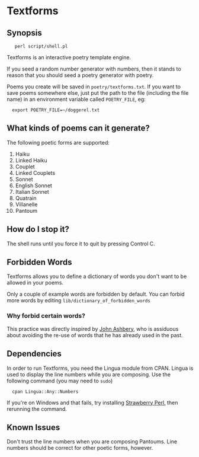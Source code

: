 # Textforms

## Synopsis

       perl script/shell.pl

Textforms is an interactive poetry template engine.

If you seed a random number generator with numbers, then it stands to
reason that you should seed a poetry generator with poetry.

Poems you create will be saved in `poetry/textforms.txt`.  If you want
to save poems somewhere else, just put the path to the file (including the file name) in an environment variable called `POETRY_FILE`, eg:

      export POETRY_FILE=~/doggerel.txt

## What kinds of poems can it generate?

The following poetic forms are supported:

1. Haiku
7. Linked Haiku 
0. Couplet
8. Linked Couplets 
3. Sonnet
4. English Sonnet
5. Italian Sonnet
2. Quatrain 
9. Villanelle
10. Pantoum

## How do I stop it?

The shell runs until you force it to quit by pressing
Control C.

## Forbidden Words

Textforms allows you to define a dictionary of words you don't want to
be allowed in your poems.

Only a couple of example words are forbidden by default.  You can
forbid more words by editing `lib/dictionary_of_forbidden_words`

### Why forbid certain words?

This practice was directly inspired by [John Ashbery](http://en.wikipedia.org/wiki/John_Ashbery), who is assiduous about avoiding the re-use of words that he has already used in the past.

## Dependencies

In order to run Textforms, you need the Lingua module from CPAN.
Lingua is used to display the line numbers while you are composing.
Use the following command (you may need to `sudo`)

      cpan Lingua::Any::Numbers

If you're on Windows and that fails, try installing 
[Strawberry Perl,](http://strawberryperl.com/ "Larry Wall recommends Strawberry Perl for Windows")
then rerunning the command.

## Known Issues

Don't trust the line numbers when you are composing Pantoums.  Line
numbers should be correct for other poetic forms, however.
